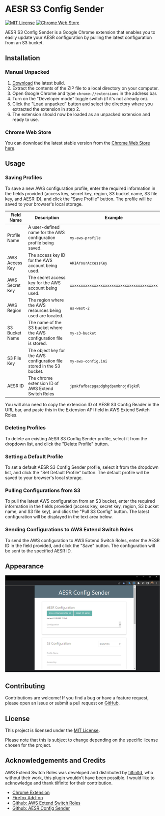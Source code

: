 # AESR S3 Config Sender

[![MIT License](https://img.shields.io/badge/License-MIT-green.svg)](https://choosealicense.com/licenses/mit/)
[![Chrome Web Store](https://img.shields.io/chrome-web-store/v/ikmgjpefodojiccmidahcblifopeimjf.svg)](https://chrome.google.com/webstore/detail/aesr-s3-config-sender/ikmgjpefodojiccmidahcblifopeimjf?utm_source=github)

AESR S3 Config Sender is a Google Chrome extension that enables you to easily update your AESR configuration by pulling the latest configuration from an S3 bucket. 

## Installation
### Manual Unpacked
1. [Download](https://github.com/XargsUK/aesr-s3-config-sender/releases/latest) the latest build.
2. Extract the contents of the ZIP file to a local directory on your computer.
3. Open Google Chrome and type `chrome://extensions` in the address bar.
4. Turn on the "Developer mode" toggle switch (if it's not already on).
5. Click the "Load unpacked" button and select the directory where you extracted the extension in step 2.
6. The extension should now be loaded as an unpacked extension and ready to use.

### Chrome Web Store

You can download the latest stable version from the [Chrome Web Store here](https://chrome.google.com/webstore/detail/aesr-s3-config-sender/ikmgjpefodojiccmidahcblifopeimjf?hl=en-GB&authuser=0).

## Usage

### Saving Profiles

To save a new AWS configuration profile, enter the required information in the fields provided (access key, secret key, region, S3 bucket name, S3 file key, and AESR ID), and click the "Save Profile" button. The profile will be saved to your browser's local storage.

| Field Name | Description                                                                                              | Example                                       |
|------------|----------------------------------------------------------------------------------------------------------|-----------------------------------------------|
| Profile Name | A user-defined name for the AWS configuration profile being saved.                                      | `my-aws-profile`                              |
| AWS Access Key | The access key ID for the AWS account being used.                                                       | `AKIAYourAccessKey`                           |
| AWS Secret Key | The secret access key for the AWS account being used.                                                   | `xxxxxxxxxxxxxxxxxxxxxxxxxxxxxxxxxxxxxxxx`   |
| AWS Region | The region where the AWS resources being used are located.                                              | `us-west-2`                                   |
| S3 Bucket Name | The name of the S3 bucket where the AWS configuration file is stored.                                   | `my-s3-bucket`                                |
| S3 File Key | The object key for the AWS configuration file stored in the S3 bucket.                                  | `my-aws-config.ini`                           |
| AESR ID | The chrome extension ID of AWS Extend Switch Roles         | `jpmkfafbacpgapdghgdpembnojdlgkdl`                          |

You will also need to copy the extension ID of AESR S3 Config Reader in the URL bar, and paste this in the Extension API field in AWS Extend Switch Roles.

### Deleting Profiles
To delete an existing AESR S3 Config Sender profile, select it from the dropdown list, and click the "Delete Profile" button.

### Setting a Default Profile

To set a default AESR S3 Config Sender profile, select it from the dropdown list, and click the "Set Default Profile" button. The default profile will be saved to your browser's local storage.

### Pulling Configurations from S3

To pull the latest AWS configuration from an S3 bucket, enter the required information in the fields provided (access key, secret key, region, S3 bucket name, and S3 file key), and click the "Pull S3 Config" button. The latest configuration will be displayed in the text area below.

### Sending Configurations to AWS Extend Switch Roles

To send the AWS configuration to AWS Extend Switch Roles, enter the AESR ID in the field provided, and click the "Save" button. The configuration will be sent to the specified AESR ID.

## Appearance

![Screen Shot 1](https://github.com/XargsUK/aesr-s3-config-sender/blob/main/images/screenshot-1.png)

## Contributing

Contributions are welcome! If you find a bug or have a feature request, please open an issue or submit a pull request on [GitHub](https://github.com/XargsUK/aesr-s3-config-sender/).

## License

This project is licensed under the [MIT License](https://opensource.org/licenses/MIT).

Please note that this is subject to change depending on the specific license chosen for the project.

## Acknowledgements and Credits

AWS Extend Switch Roles was developed and distributed by [tilfinltd](https://github.com/tilfinltd/), who without their work, this plugin wouldn't have been possible. I would like to acknowledge and thank tilfinltd for their contribution.

- [Chrome Extension](https://chrome.google.com/webstore/detail/aws-extend-switch-roles/jpmkfafbacpgapdghgdpembnojdlgkdl)
- [Firefox Add-on](https://addons.mozilla.org/firefox/addon/aws-extend-switch-roles3/)
- [Github: AWS Extend Switch Roles](https://github.com/tilfinltd/aws-extend-switch-roles)
- [Github: AESR Config Sender](https://github.com/tilfinltd/aesr-config-sender)
